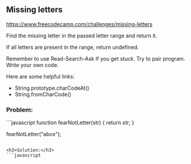 <h2>Missing letters</h2>

https://www.freecodecamp.com/challenges/missing-letters

Find the missing letter in the passed letter range and return it.

If all letters are present in the range, return undefined.

Remember to use Read-Search-Ask if you get stuck. Try to pair program. Write your own code.

Here are some helpful links:

- String.prototype.charCodeAt()
- String.fromCharCode()

<h3>Problem:</h3>
```javascript
function fearNotLetter(str) {
     return str;
 }
 
 fearNotLetter("abce");
```

<h3>Solution:</h3>
```javascript

```
